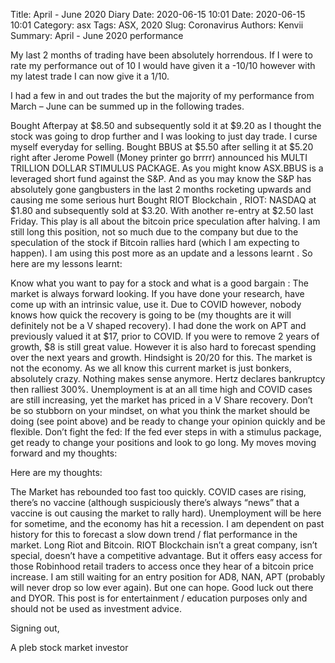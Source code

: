 Title: April - June 2020 Diary
Date: 2020-06-15 10:01
Date: 2020-06-15 10:01
Category: asx
Tags: ASX, 2020
Slug: Coronavirus
Authors: Kenvii
Summary: April - June 2020 performance

My last 2 months of trading have been absolutely horrendous. If I were to rate my performance out of 10 I would have given it a -10/10 however with my latest trade I can now give it a 1/10.

I had a few in and out trades the but the majority of my performance from March – June can be summed up in the following trades.

Bought Afterpay at $8.50 and subsequently sold it at $9.20 as I thought the stock was going to drop further and I was looking to just day trade. I curse myself everyday for selling.
Bought BBUS at $5.50 after selling it at $5.20 right after Jerome Powell (Money printer go brrrr) announced his MULTI TRILLION DOLLAR STIMULUS PACKAGE. As you might know ASX.BBUS is a leveraged short fund against the S&P. And as you may know the S&P has absolutely gone gangbusters in the last 2 months rocketing upwards and causing me some serious hurt
Bought RIOT Blockchain , RIOT: NASDAQ at $1.80 and subsequently sold at $3.20. With another re-entry at $2.50 last Friday. This play is all about the bitcoin price speculation after halving. I am still long this position, not so much due to the company but due to the speculation of the stock if Bitcoin rallies hard (which I am expecting to happen).
I am using this post more as an update and a lessons learnt . So here are my lessons learnt:

Know what you want to pay for a stock and what is a good bargain : The market is always forward looking. If you have done your research, have come up with an intrinsic value, use it. Due to COVID however, nobody knows how quick the recovery is going to be (my thoughts are it will definitely not be a V shaped recovery). I had done the work on APT and previously valued it at $17, prior to COVID. If you were to remove 2 years of growth, $8 is still great value. However it is also hard to forecast spending over the next years and growth. Hindsight is 20/20 for this.
The market is not the economy. As we all know this current market is just bonkers, absolutely crazy. Nothing makes sense anymore. Hertz declares bankruptcy then ralliest 300%. Unemployment is at an all time high and COVID cases are still increasing, yet the market has priced in a V Share recovery.
Don’t be so stubborn on your mindset, on what you think the market should be doing (see point above) and be ready to change your opinion quickly and be flexible.
Don’t fight the fed: If the fed ever steps in with a stimulus package, get ready to change your positions and look to go long.
My moves moving forward and my thoughts:

Here are my thoughts:

The Market has rebounded too fast too quickly. COVID cases are rising, there’s no vaccine (although suspiciously there’s always “news” that a vaccine is out causing the market to rally hard). Unemployment will be here for sometime, and the economy has hit a recession. I am dependent on past history for this to forecast a slow down trend / flat performance in the market.
Long Riot and Bitcoin. RIOT Blockchain isn’t a great company, isn’t special, doesn’t have a competitive advantage. But it offers easy access for those Robinhood retail traders to access once they hear of a bitcoin price increase.
I am still waiting for an entry position for AD8, NAN, APT (probably will never drop so low ever again). But one can hope.
Good luck out there and DYOR. This post is for entertainment / education purposes only and should not be used as investment advice.

Signing out,

A pleb stock market investor
